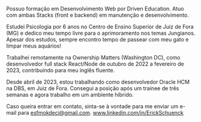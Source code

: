 

Possuo formação em Desenvolvimento Web por Driven Education. Atuo com ambas Stacks (front e backend) em manutenção e desenvolvimento.

Estudei Psicologia por 6 anos no Centro de Ensino Superior de Juiz de Fora (MG) e dedico meu tempo livre para o aprimoramento nos temas Jungianos. Apesar dos estudos, sempre encontro tempo de passear com meu gato e limpar meus aquários!

Trabalhei remotamente na Ownership Matters (Washington DC), como desenvolvedor full stack React/Node de outubro de 2022 a fevereiro de 2023, contribuindo para meu inglês fluente.

Desde abril de 2023, estou trabalhando como desenvolvedor Oracle HCM na DBS, em Juiz de Fora. Consegui a posição após um trainee de três semanas e agora trabalho em um ambiente híbrido.

Caso queira entrar em contato, sinta-se à vontade para me enviar um e-mail para esfmokdeci@gmail.com.
www.linkedin.com/in/ErickSchuenck
